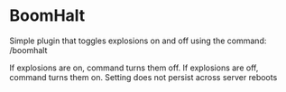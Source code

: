 # BoomHalt

Simple plugin that toggles explosions on and off using the command: /boomhalt

If explosions are on, command turns them off. If explosions are off, command turns them on. Setting does not persist across server reboots